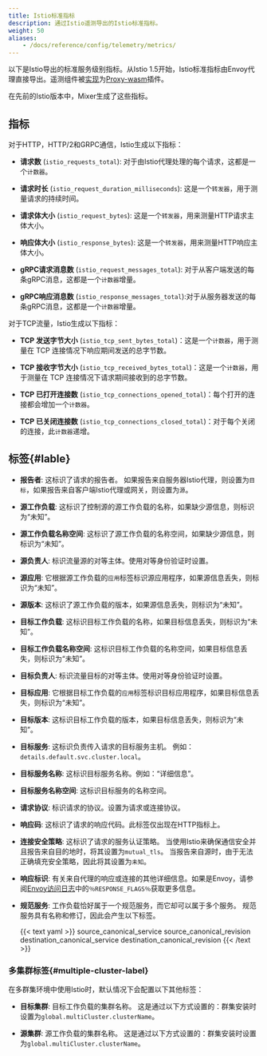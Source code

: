 ```yaml
---
title: Istio标准指标
description: 通过Istio遥测导出的Istio标准指标。
weight: 50
aliases:
    - /docs/reference/config/telemetry/metrics/
---
```


以下是Istio导出的标准服务级别指标。从Istio 1.5开始，Istio标准指标由Envoy代理直接导出。遥测组件被[实现](https://github.com/istio/proxy/tree/master/extensions/stats)为[Proxy-wasm](https://github.com/proxy-wasm/spec)插件。

在先前的Istio版本中，Mixer生成了这些指标。

## 指标

对于HTTP，HTTP/2和GRPC通信，Istio生成以下指标：

*   **请求数** (`istio_requests_total`): 对于由Istio代理处理的每个请求，这都是一个`计数器`。

*   **请求时长** (`istio_request_duration_milliseconds`): 这是一个`转发器`，用于测量请求的持续时间。

*   **请求体大小** (`istio_request_bytes`): 这是一个`转发器`，用来测量HTTP请求主体大小。

*   **响应体大小** (`istio_response_bytes`): 这是一个`转发器`，用来测量HTTP响应主体大小。

*   **gRPC请求消息数** (`istio_request_messages_total`): 对于从客户端发送的每条gRPC消息，这都是一个`计数器`增量。

*   **gRPC响应消息数** (`istio_response_messages_total`):对于从服务器发送的每条gRPC消息，这都是一个`计数器`增量。

对于TCP流量，Istio生成以下指标：

*   **TCP 发送字节大小** (`istio_tcp_sent_bytes_total`)：这是一个`计数器`，用于测量在 TCP 连接情况下响应期间发送的总字节数。

*   **TCP 接收字节大小** (`istio_tcp_received_bytes_total`)：这是一个`计数器`，用于测量在 TCP 连接情况下请求期间接收到的总字节数。

*   **TCP 已打开连接数** (`istio_tcp_connections_opened_total`)：每个打开的连接都会增加一个`计数器`。

*   **TCP 已关闭连接数** (`istio_tcp_connections_closed_total`)：对于每个关闭的连接，此`计数器`递增。

## 标签{#lable}

*   **报告者**: 这标识了请求的报告者。 如果报告来自服务器Istio代理，则设置为`目标`，如果报告来自客户端Istio代理或网关，则设置为`源`。

*   **源工作负载**: 这标识了控制源的源工作负载的名称，如果缺少源信息，则标识为“未知”。

*   **源工作负载名称空间**: 这标识了源工作负载的名称空间，如果缺少源信息，则标识为“未知”。

*   **源负责人**: 标识流量源的对等主体。使用对等身份验证时设置。

*   **源应用**: 它根据源工作负载的`应用`标签标识源应用程序，如果源信息丢失，则标识为“未知”。

*   **源版本**: 这标识了源工作负载的版本，如果源信息丢失，则标识为“未知”。

*   **目标工作负载**: 这标识目标工作负载的名称，如果目标信息丢失，则标识为“未知”。

*   **目标工作负载名称空间**: 这标识目标工作负载的名称空间，如果目标信息丢失，则标识为“未知”。

*   **目标负责人**: 标识流量目标的对等主体。使用对等身份验证时设置。

*   **目标应用**: 它根据目标工作负载的`应用`标签标识目标应用程序，如果目标信息丢失，则标识为“未知”。

*   **目标版本**: 这标识目标工作负载的版本，如果目标信息丢失，则标识为“未知”。

*   **目标服务**: 这标识负责传入请求的目标服务主机。 例如：`details.default.svc.cluster.local`。

*   **目标服务名称**: 这标识目标服务名称。例如：“详细信息”。

*   **目标服务名称空间**: 这标识目标服务的名称空间。

*   **请求协议**: 标识请求的协议。设置为请求或连接协议。

*   **响应码**: 这标识了请求的响应代码。此标签仅出现在HTTP指标上。

*   **连接安全策略**: 这标识了请求的服务认证策略。 当使用Istio来确保通信安全并且报告来自目的地时，将其设置为`mutual_tls`。 当报告来自源时，由于无法正确填充安全策略，因此将其设置为`未知`。

*   **响应标识**: 有关来自代理的响应或连接的其他详细信息。如果是Envoy，请参阅[Envoy访问日志](https://www.envoyproxy.io/docs/envoy/latest/configuration/observability/access_log/usage#config-access-log-format-response-flags)中的`％RESPONSE_FLAGS％`获取更多信息。

*   **规范服务**: 工作负载恰好属于一个规范服务，而它却可以属于多个服务。 规范服务具有名称和修订，因此会产生以下标签。

    {{< text yaml >}}
    source_canonical_service
    source_canonical_revision
    destination_canonical_service
    destination_canonical_revision
    {{< /text >}}

### 多集群标签{#multiple-cluster-label}

在多群集环境中使用Istio时，默认情况下会配置以下其他标签：

*   **目标集群**: 目标工作负载的集群名称。 这是通过以下方式设置的：群集安装时设置为`global.multiCluster.clusterName`。

*   **源集群**: 源工作负载的集群名称。 这是通过以下方式设置的：群集安装时设置为`global.multiCluster.clusterName`。
